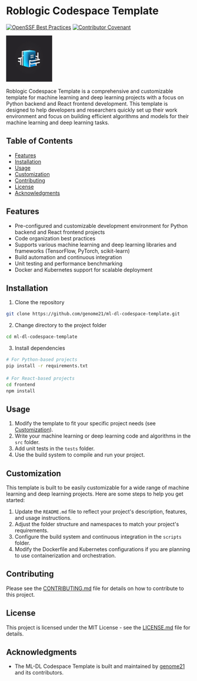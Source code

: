 # Roblogic Codespace Template
[![OpenSSF Best Practices](https://bestpractices.coreinfrastructure.org/projects/7341/badge)](https://bestpractices.coreinfrastructure.org/projects/7341)
[![Contributor Covenant](https://img.shields.io/badge/Contributor%20Covenant-2.1-4baaaa.svg)](code_of_conduct.md)

<img src="./assets/roblogic-logo.png" width="125" height="125">

Roblogic Codespace Template is a comprehensive and customizable template for machine learning and deep learning projects with a focus on Python backend and React frontend development. This template is designed to help developers and researchers quickly set up their work environment and focus on building efficient algorithms and models for their machine learning and deep learning tasks.

## Table of Contents

- [Features](#features)
- [Installation](#installation)
- [Usage](#usage)
- [Customization](#customization)
- [Contributing](#contributing)
- [License](#license)
- [Acknowledgments](#acknowledgments)

## Features

- Pre-configured and customizable development environment for Python backend and React frontend projects
- Code organization best practices
- Supports various machine learning and deep learning libraries and frameworks (TensorFlow, PyTorch, scikit-learn)
- Build automation and continuous integration
- Unit testing and performance benchmarking
- Docker and Kubernetes support for scalable deployment

## Installation

1. Clone the repository

```bash
git clone https://github.com/genome21/ml-dl-codespace-template.git
```

2. Change directory to the project folder

```bash
cd ml-dl-codespace-template
```

3. Install dependencies

```bash
# For Python-based projects
pip install -r requirements.txt

# For React-based projects
cd frontend
npm install
```

## Usage

1. Modify the template to fit your specific project needs (see [Customization](#customization)).
2. Write your machine learning or deep learning code and algorithms in the `src` folder.
3. Add unit tests in the `tests` folder.
4. Use the build system to compile and run your project.

## Customization

This template is built to be easily customizable for a wide range of machine learning and deep learning projects. Here are some steps to help you get started:

1. Update the `README.md` file to reflect your project's description, features, and usage instructions.
2. Adjust the folder structure and namespaces to match your project's requirements.
3. Configure the build system and continuous integration in the `scripts` folder.
4. Modify the Dockerfile and Kubernetes configurations if you are planning to use containerization and orchestration.

## Contributing

Please see the [CONTRIBUTING.md](CONTRIBUTING.md) file for details on how to contribute to this project.

## License

This project is licensed under the MIT License - see the [LICENSE.md](LICENSE.md) file for details.

## Acknowledgments

- The ML-DL Codespace Template is built and maintained by [genome21](https://github.com/genome21) and its contributors.
